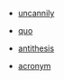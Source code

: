 - [uncannily](https://dictionary.cambridge.org/dictionary/english/uncannily)

- [quo](https://www.merriam-webster.com/dictionary/quo#:~:text=%3A%20something%20received%20or%20given%20for%20something%20else)

- [antithesis](https://dictionary.cambridge.org/ja/dictionary/english/antithesis)

- [acronym](https://dictionary.cambridge.org/dictionary/english/acronym)
